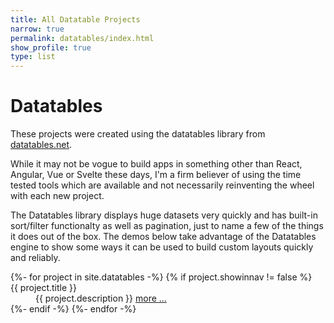 ```yaml
---
title: All Datatable Projects
narrow: true
permalink: datatables/index.html
show_profile: true
type: list
---
```


<h1>Datatables</h1>
<p>These projects were created using the datatables library from <a href="https://datatables.net">datatables.net</a>.</p>
<p>While it may not be vogue to build apps in something other than React, Angular, Vue or Svelte these days, I'm a firm believer of using the time tested tools which are available and not necessarily reinventing the wheel with each new project.</p>
<p>The Datatables library displays huge datasets very quickly and has built-in sort/filter functionalty as well as pagination, just to name a few of the things it does out of the box. The demos below take advantage of the Datatables engine to show some ways it can be used to build custom layouts quickly and reliably.</p>

<dl class="row">
{%- for project in site.datatables -%}
{% if project.showinnav != false %}
<dt class="col-sm-3">{{ project.title }}</dt>
<dd class="col-sm-9">{{ project.description }} <a href="{{ site.baseurl }}{{ project.url }}">more &hellip;</a></dd>
{%- endif -%}
{%- endfor -%}
</dl>